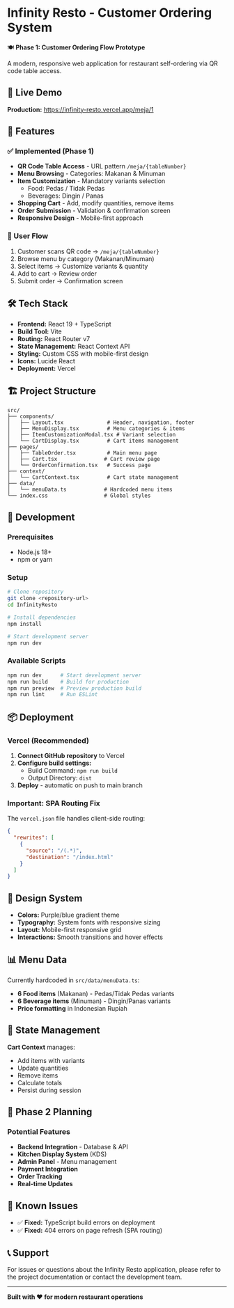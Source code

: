# Infinity Resto - Customer Ordering System

🍽️ **Phase 1: Customer Ordering Flow Prototype**

A modern, responsive web application for restaurant self-ordering via QR code table access.

## 🚀 Live Demo

**Production:** https://infinity-resto.vercel.app/meja/1

## 📱 Features

### ✅ Implemented (Phase 1)
- **QR Code Table Access** - URL pattern `/meja/{tableNumber}`
- **Menu Browsing** - Categories: Makanan & Minuman
- **Item Customization** - Mandatory variants selection
  - Food: Pedas / Tidak Pedas
  - Beverages: Dingin / Panas
- **Shopping Cart** - Add, modify quantities, remove items
- **Order Submission** - Validation & confirmation screen
- **Responsive Design** - Mobile-first approach

### 🎯 User Flow
1. Customer scans QR code → `/meja/{tableNumber}`
2. Browse menu by category (Makanan/Minuman)
3. Select items → Customize variants & quantity
4. Add to cart → Review order
5. Submit order → Confirmation screen

## 🛠️ Tech Stack

- **Frontend:** React 19 + TypeScript
- **Build Tool:** Vite
- **Routing:** React Router v7
- **State Management:** React Context API
- **Styling:** Custom CSS with mobile-first design
- **Icons:** Lucide React
- **Deployment:** Vercel

## 🏗️ Project Structure

```
src/
├── components/
│   ├── Layout.tsx              # Header, navigation, footer
│   ├── MenuDisplay.tsx         # Menu categories & items
│   ├── ItemCustomizationModal.tsx # Variant selection
│   └── CartDisplay.tsx         # Cart items management
├── pages/
│   ├── TableOrder.tsx          # Main menu page
│   ├── Cart.tsx               # Cart review page
│   └── OrderConfirmation.tsx   # Success page
├── context/
│   └── CartContext.tsx         # Cart state management
├── data/
│   └── menuData.ts            # Hardcoded menu items
└── index.css                  # Global styles
```

## 🚀 Development

### Prerequisites
- Node.js 18+
- npm or yarn

### Setup
```bash
# Clone repository
git clone <repository-url>
cd InfinityResto

# Install dependencies
npm install

# Start development server
npm run dev
```

### Available Scripts
```bash
npm run dev      # Start development server
npm run build    # Build for production
npm run preview  # Preview production build
npm run lint     # Run ESLint
```

## 📦 Deployment

### Vercel (Recommended)
1. **Connect GitHub repository** to Vercel
2. **Configure build settings:**
   - Build Command: `npm run build`
   - Output Directory: `dist`
3. **Deploy** - automatic on push to main branch

### Important: SPA Routing Fix
The `vercel.json` file handles client-side routing:
```json
{
  "rewrites": [
    {
      "source": "/(.*)",
      "destination": "/index.html"
    }
  ]
}
```

## 🎨 Design System

- **Colors:** Purple/blue gradient theme
- **Typography:** System fonts with responsive sizing
- **Layout:** Mobile-first responsive grid
- **Interactions:** Smooth transitions and hover effects

## 📊 Menu Data

Currently hardcoded in `src/data/menuData.ts`:
- **6 Food items** (Makanan) - Pedas/Tidak Pedas variants
- **6 Beverage items** (Minuman) - Dingin/Panas variants
- **Price formatting** in Indonesian Rupiah

## 🔄 State Management

**Cart Context** manages:
- Add items with variants
- Update quantities
- Remove items
- Calculate totals
- Persist during session

## 🎯 Phase 2 Planning

### Potential Features
- **Backend Integration** - Database & API
- **Kitchen Display System** (KDS)
- **Admin Panel** - Menu management
- **Payment Integration**
- **Order Tracking**
- **Real-time Updates**

## 🐛 Known Issues

- ✅ **Fixed:** TypeScript build errors on deployment
- ✅ **Fixed:** 404 errors on page refresh (SPA routing)

## 📞 Support

For issues or questions about the Infinity Resto application, please refer to the project documentation or contact the development team.

---

**Built with ❤️ for modern restaurant operations**